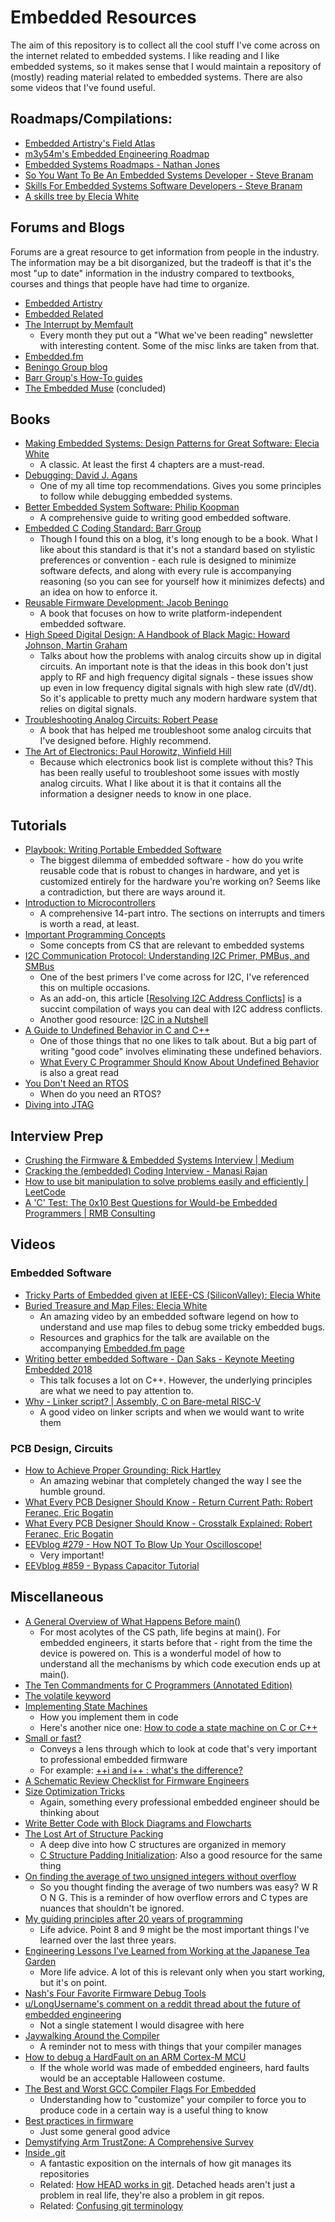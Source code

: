 # Embedded Resources

The aim of this repository is to collect all the cool stuff I've come across on the internet related to embedded systems. I like reading and I like embedded systems, so it makes sense that I would maintain a repository of (mostly) reading material related to embedded systems. There are also some videos that I've found useful.

## Roadmaps/Compilations:

- [Embedded Artistry's Field Atlas](https://embeddedartistry.com/field-atlas/?mc_cid=ed04394931&mc_eid=UNIQID)
- [m3y54m's Embedded Engineering Roadmap](https://github.com/m3y54m/Embedded-Engineering-Roadmap?tab=readme-ov-file)
- [Embedded Systems Roadmaps - Nathan Jones](https://www.embeddedrelated.com/showarticle/1589.php)
- [So You Want To Be An Embedded Systems Developer - Steve Branam](https://www.embeddedrelated.com/showarticle/1324.php)
- [Skills For Embedded Systems Software Developers - Steve Branam](https://www.embeddedrelated.com/showarticle/1460.php)
- [A skills tree by Elecia White](https://static1.squarespace.com/static/50834ba9c4aa1a31c651078b/t/65282cd79af38b46be8da4db/1697131736219/20231012_Embedded_Systems_Skill_Tree.pdf)

## Forums and Blogs

Forums are a great resource to get information from people in the industry. The information may be a bit disorganized, but the tradeoff is that it's the most "up to date" information in the industry compared to textbooks, courses and things that people have had time to organize.

- [Embedded Artistry](https://embeddedartistry.com/)
- [Embedded Related](https://www.embeddedrelated.com/)
- [The Interrupt by Memfault](https://interrupt.memfault.com/blog/)
    - Every month they put out a "What we've been reading" newsletter with interesting content. Some of the misc links are taken from that. 
- [Embedded.fm](https://embedded.fm/)
- [Beningo Group blog](https://www.beningo.com/blog/)
- [Barr Group's How-To guides](https://barrgroup.com/embedded-systems/how-to/articles)
- [The Embedded Muse](https://www.ganssle.com/tem-back.htm) (concluded)

## Books

- [Making Embedded Systems: Design Patterns for Great Software: Elecia White](https://www.amazon.com/Making-Embedded-Systems-Patterns-Software/dp/1098151542/ref=sr_1_1?crid=1X9EMQ4QM4JYE&dib=eyJ2IjoiMSJ9.cJD-fub3W8rCFgU7dV_WfXK48c5NoL0RlZEdZFcrDIt4jIMxp_oUV4kWxFk9AYdofKgLWLXedgzpTPNJXbFbtWXcRyfoPx4CB6K_P04cJzF4rikoV4-lZuT9DzEJbva6uj9rbIb6GGYAVDlF_MysHxbOktGWPMdc6I64tGwatUfrt7CVdr59nlbVS3iAcsrzKrdsB0NexrC5GJhVhCgUGqGuFZBd7bD8Ww97zWvARXI.QjoCvdAikEwp15tOhMNiISnbi5lxegF5S-DOCmwwCzY&dib_tag=se&keywords=making+embedded+systems&qid=1729913168&sprefix=making+embed%2Caps%2C100&sr=8-1)
    - A classic. At least the first 4 chapters are a must-read.
- [Debugging: David J. Agans](https://www.amazon.com/Debugging-Indispensable-Software-Hardware-Problems/dp/0814474578)
    - One of my all time top recommendations. Gives you some principles to follow while debugging embedded systems.
- [Better Embedded System Software: Philip Koopman](https://www.amazon.com/Better-Embedded-System-Software-Koopman/dp/B08TZ9LYXC)
    - A comprehensive guide to writing good embedded software.
- [Embedded C Coding Standard: Barr Group](https://barrgroup.com/sites/default/files/barr_c_coding_standard_2018.pdf)
    - Though I found this on a blog, it's long enough to be a book. What I like about this standard is that it's not a standard based on stylistic preferences or convention - each rule is designed to minimize software defects, and along with every rule is accompanying reasoning (so you can see for yourself how it minimizes defects) and an idea on how to enforce it.
- [Reusable Firmware Development: Jacob Beningo](https://www.amazon.com/Reusable-Firmware-Development-Practical-Approach/dp/1484232968/ref=sr_1_1?crid=1ALQIVXC3BJB&dib=eyJ2IjoiMSJ9.aMHouBNuOYUQw2QNR8xvlU8mMqHnhpJLD9Hv-xpPK4N6jI53f4bXVZnlXwb8QTUVSiqfzpKimuD9f_HUv-8Ec3BgCFko6cVJB0zA1LZChkGqw-7pS1u9YQV3bmxcMJIPJZIFfaaEmfm-Df6Ufgsq4EuLqqfG8eSxXYLCYnB5XjsJbNyN5W89qB1bvbgrg9vV6RWR0S0Y4ZpAcXPuVAFrCUXfppVxKKrPS_HLdux_Mqs.5BxKVbZYQbHSDmfhFFXDdfYWwOvN8g0e77LSIqh8Gss&dib_tag=se&keywords=reusable+firmware&qid=1729439930&sprefix=reusable+firmware%2Caps%2C84&sr=8-1)
    - A book that focuses on how to write platform-independent embedded software.
- [High Speed Digital Design: A Handbook of Black Magic: Howard Johnson, Martin Graham](https://www.amazon.com/High-Speed-Digital-Design-Handbook/dp/0133957241/ref=sr_1_1?crid=1S7AUIY5MVSAX&dib=eyJ2IjoiMSJ9.4xxk1wefGbHuRgJDmv1pKT7h8tCsrvNxd9eAZpL8ZuDGX7q5kQcXYNDf1hxhsoc_.0Z-w85hW6K4-vE9PUgtLF8b7JEicx3Crn6mvEDUSpiA&dib_tag=se&keywords=high+speed+digital+design+a+handbook+of+black+magic&qid=1729439987&sprefix=high+speed+digit%2Caps%2C88&sr=8-1)
    - Talks about how the problems with analog circuits show up in digital circuits. An important note is that the ideas in this book don't just apply to RF and high frequency digital signals - these issues show up even in low frequency digital signals with high slew rate (dV/dt). So it's applicable to pretty much any modern hardware system that relies on digital signals.
- [Troubleshooting Analog Circuits: Robert Pease](https://www.amazon.com/Troubleshooting-Analog-Circuits-Design-Engineers/dp/0750694998/ref=sr_1_1?crid=34SOQMGWLPPR9&dib=eyJ2IjoiMSJ9.1KGBPTqpnVtoIei8k84aF6WWbMDxk33-GrCfvLPOjvprr3tpFhoz7SsNFadJwb0wcmTZFYa8okY2D1Xr5JiqZUta_VBSNHr6TX6k4jqiJARjLo_t7EKyxkudOq-remcdYXmTegmiG3HZqLwZ1xwUqHzIxtqIra78Nmn2fsiHoDB-AazeF4f-VLqynNyDVVM3LvNqwgNKR1jKYdtZqZMeoVQAL7WOsgRiHCTlzJsmQwU.6O1-6WPZkTXOR2LAJTZxYplBVfxkgdTLSbqTaUY4cow&dib_tag=se&keywords=troubleshooting+analog+circuits&qid=1729440176&sprefix=troubleshooting+analog+circuits%2Caps%2C84&sr=8-1)
    - A book that has helped me troubleshoot some analog circuits that I've designed before. Highly recommend.
- [The Art of Electronics: Paul Horowitz, Winfield Hill](https://www.amazon.com/Art-Electronics-Paul-Horowitz/dp/0521809266/ref=sr_1_1?crid=14Q7Y73WOZ8H7&dib=eyJ2IjoiMSJ9.iEOxsXZGsiAjWaIcEQckAIBiQ_PmOUt3eQV7ohjoTbhl2cbUKJDfvknRlYgZ755FF-7W0hujKOgymS09vypLVxfR0DVMig8ng00Upa-BBc5fKgSnCUHBitOwVCnxYCop0mGjAaVjFYCiv_13ex4mbfZqRoJegSdsIrnTTx9OegDhYIMk1BLxBqfh8frfoxKz9cVTusDK1kBMLnOguby3l80nzTbHJGKfTUOIJhpU0L0.9p72Im8Ur92oD0r9Wp9zOnligGnEaLWwLKiGEbAYqX0&dib_tag=se&keywords=art+of+electronics&qid=1729440722&sprefix=art+of+elec%2Caps%2C97&sr=8-1)
    - Because which electronics book list is complete without this? This has been really useful to troubleshoot some issues with mostly analog circuits. What I like about it is that it contains all the information a designer needs to know in one place.

## Tutorials

- [Playbook: Writing Portable Embedded Software](https://embeddedartistry.com/wp-content/uploads/2020/08/Playbook-Writing-Portable-Software.pdf)
    - The biggest dilemma of embedded software - how do you write reusable code that is robust to changes in hardware, and yet is customized entirely for the hardware you're working on? Seems like a contradiction, but there are ways around it.
- [Introduction to Microcontrollers](https://www.embeddedrelated.com/showarticle/453.php)
    - A comprehensive 14-part intro. The sections on interrupts and timers is worth a read, at least.
- [Important Programming Concepts](https://www.embeddedrelated.com/showarticle/629.php)
    - Some concepts from CS that are relevant to embedded systems
- [I2C Communication Protocol: Understanding I2C Primer, PMBus, and SMBus](https://www.analog.com/en/resources/analog-dialogue/articles/i2c-communication-protocol-understanding-i2c-primer-pmbus-and-smbus.html)
    - One of the best primers I've come across for I2C, I've referenced this on multiple occasions.
    - As an add-on, this article [[Resolving I2C Address Conflicts](https://embeddedartistry.com/blog/2021/08/02/resolving-i2c-address-conflicts/)] is a succint compilation of ways you can deal with I2C address conflicts.
    - Another good resource: [I2C in a Nutshell](https://interrupt.memfault.com/blog/i2c-in-a-nutshell)
- [A Guide to Undefined Behavior in C and C++](https://blog.regehr.org/archives/213)
    - One of those things that no one likes to talk about. But a big part of writing "good code" involves eliminating these undefined behaviors.
    - [What Every C Programmer Should Know About Undefined Behavior](https://blog.llvm.org/2011/05/what-every-c-programmer-should-know.html) is also a great read
- [You Don't Need an RTOS](https://www.embeddedrelated.com/showarticle/1636.php)
    - When do you need an RTOS?
- [Diving into JTAG](https://interrupt.memfault.com/blog/diving-into-jtag-part1)

## Interview Prep

- [Crushing the Firmware & Embedded Systems Interview | Medium](https://medium.com/@akashagrawal_33749/cracking-the-firmware-embedded-systems-engineer-interview-d73a37da95bd)
- [Cracking the (embedded) Coding Interview - Manasi Rajan](https://www.embeddedrelated.com/showarticle/1503.php)
- [How to use bit manipulation to solve problems easily and efficiently | LeetCode](https://leetcode.com/problems/sum-of-two-integers/solutions/84278/a-summary-how-to-use-bit-manipulation-to-solve-problems-easily-and-efficiently/?orderBy=most_votes)
- [A 'C' Test: The 0x10 Best Questions for Would-be Embedded Programmers | RMB Consulting](https://rmbconsulting.us/publications/a-c-test-the-0x10-best-questions-for-would-be-embedded-programmers/)

## Videos

### Embedded Software

- [Tricky Parts of Embedded given at IEEE-CS (SiliconValley): Elecia White](https://www.youtube.com/watch?v=I-G669hAL2M)
- [Buried Treasure and Map Files: Elecia White](https://www.youtube.com/watch?v=XRXLUcbJIxY)
    - An amazing video by an embedded software legend on how to understand and use map files to debug some tricky embedded bugs.
    - Resources and graphics for the talk are available on the accompanying [Embedded.fm page](https://embedded.fm/blog/mapfiles)
- [Writing better embedded Software - Dan Saks - Keynote Meeting Embedded 2018](https://www.youtube.com/watch?v=3VtGCPIoBfs)
    - This talk focuses a lot on C++. However, the underlying principles are what we need to pay attention to.
- [Why - Linker script? | Assembly, C on Bare-metal RISC-V](https://www.youtube.com/watch?v=awoFXTMjx9o)
    - A good video on linker scripts and when we would want to write them

### PCB Design, Circuits

- [How to Achieve Proper Grounding: Rick Hartley](https://www.youtube.com/watch?v=ySuUZEjARPY)
    - An amazing webinar that completely changed the way I see the humble ground.
- [What Every PCB Designer Should Know - Return Current Path: Robert Feranec, Eric Bogatin](https://www.youtube.com/watch?v=icRzEZF3eZo)
- [What Every PCB Designer Should Know - Crosstalk Explained: Robert Feranec, Eric Bogatin](https://www.youtube.com/watch?v=EF7SxgcDfCo)
- [EEVblog #279 - How NOT To Blow Up Your Oscilloscope!](https://www.youtube.com/watch?v=xaELqAo4kkQ)
  - Very important!
- [EEVblog #859 - Bypass Capacitor Tutorial](https://www.youtube.com/watch?v=BcJ6UdDx1vg)

## Miscellaneous

- [A General Overview of What Happens Before main()](https://embeddedartistry.com/blog/2019/04/08/a-general-overview-of-what-happens-before-main/)
  - For most acolytes of the CS path, life begins at main(). For embedded engineers, it starts before that - right from the time the device is powered on. This is a wonderful model of how to understand all the mechanisms by which code execution ends up at main().
- [The Ten Commandments for C Programmers
(Annotated Edition)](https://www.lysator.liu.se/c/ten-commandments.html)
- [The volatile keyword](https://www.embeddedrelated.com/showarticle/1650.php)
- [Implementing State Machines](https://www.embeddedrelated.com/showarticle/543.php)
    - How you implement them in code
    - Here's another nice one: [How to code a state machine on C or C++](https://barrgroup.com/blog/how-code-state-machine-c-or-c)
- [Small or fast?](https://www.embeddedrelated.com/showarticle/1690.php)
    - Conveys a lens through which to look at code that's very important to professional embedded firmware
    - For example: [++i and i++ : what's the difference?](https://www.embeddedrelated.com/showarticle/1629.php)
- [A Schematic Review Checklist for Firmware Engineers](https://interrupt.memfault.com/blog/schematic-review-checklist)
- [Size Optimization Tricks](https://justine.lol/sizetricks/#decentralized-sections)
    - Again, something every professional embedded engineer should be thinking about
- [Write Better Code with Block Diagrams and Flowcharts](https://www.embeddedrelated.com/showarticle/1685.php#flow)
- [The Lost Art of Structure Packing](http://www.catb.org/esr/structure-packing/)
    - A deep dive into how C structures are organized in memory
    - [C Structure Padding Initialization](https://interrupt.memfault.com/blog/c-struct-padding-initialization): Also a good resource for the same thing
- [On finding the average of two unsigned integers without overflow](https://devblogs.microsoft.com/oldnewthing/20220207-00/?p=106223)
    - So you thought finding the average of two numbers was easy? W R O N G. This is a reminder of how overflow errors and C types are nuances that shouldn't be ignored.
- [My guiding principles after 20 years of programming](https://alexewerlof.medium.com/my-guiding-principles-after-20-years-of-programming-a087dc55596c)
    - Life advice. Point 8 and 9 might be the most important things I've learned over the last three years.
- [Engineering Lessons I’ve Learned from Working at the Japanese Tea Garden](https://embeddedartistry.com/blog/2020/04/20/engineering-lessons-ive-learned-from-working-at-the-japanese-tea-garden/)
    - More life advice. A lot of this is relevant only when you start working, but it's on point.
- [Nash's Four Favorite Firmware Debug Tools](https://interrupt.memfault.com/blog/four-favorite-firmware-debug-tools)
- [u/LongUsername's comment on a reddit thread about the future of embedded engineering](https://old.reddit.com/r/embedded/comments/ru4cjn/deleted_by_user/hqyh6bg/)
    - Not a single statement I would disagree with here
- [Jaywalking Around the Compiler](https://www.embeddedrelated.com/showarticle/1310.php)
    - A reminder not to mess with things that your compiler manages
- [How to debug a HardFault on an ARM Cortex-M MCU](https://interrupt.memfault.com/blog/cortex-m-hardfault-debug)
    - If the whole world was made of embedded engineers, hard faults would be an acceptable Halloween costume.
- [The Best and Worst GCC Compiler Flags For Embedded](https://interrupt.memfault.com/blog/best-and-worst-gcc-clang-compiler-flags)
    - Understanding how to "customize" your compiler to force you to produce code in a certain way is a useful thing to know
- [Best practices in firmware](https://m0agx.eu/best-practices-in-firmware.html)
    - Just some general good advice
- [Demystifying Arm TrustZone: A Comprehensive Survey](https://sandro2pinto.github.io/files/acmcsur2019-tz.pdf)
- [Inside .git](https://jvns.ca/blog/2024/01/26/inside-git/)
    - A fantastic exposition on the internals of how git manages its repositories
    - Related: [How HEAD works in git](https://jvns.ca/blog/2024/03/08/how-head-works-in-git/). Detached heads aren't just a problem in real life, they're also a problem in git repos. 
    - Related: [Confusing git terminology](https://jvns.ca/blog/2023/11/01/confusing-git-terminology/)
